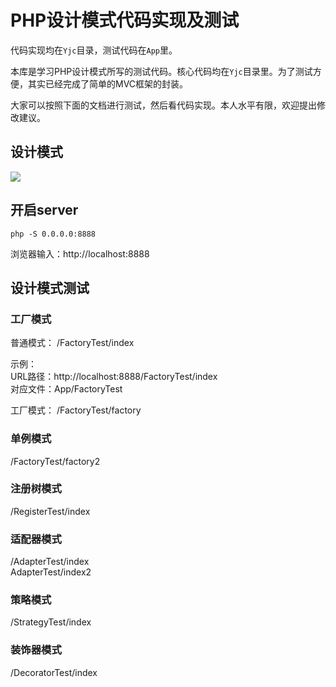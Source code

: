 # PHP设计模式代码实现及测试

代码实现均在`Yjc`目录，测试代码在`App`里。

本库是学习PHP设计模式所写的测试代码。核心代码均在`Yjc`目录里。为了测试方便，其实已经完成了简单的MVC框架的封装。

大家可以按照下面的文档进行测试，然后看代码实现。本人水平有限，欢迎提出修改建议。

## 设计模式
![](http://images2015.cnblogs.com/blog/663847/201706/663847-20170624154459632-345927443.png)


## 开启server
```
php -S 0.0.0.0:8888
```
浏览器输入：http://localhost:8888

## 设计模式测试

### 工厂模式

普通模式：
/FactoryTest/index  

示例：  
URL路径：http://localhost:8888/FactoryTest/index  
对应文件：App/FactoryTest  

工厂模式：
/FactoryTest/factory

### 单例模式
/FactoryTest/factory2

### 注册树模式
/RegisterTest/index

### 适配器模式
/AdapterTest/index  
AdapterTest/index2

### 策略模式
/StrategyTest/index

### 装饰器模式
/DecoratorTest/index
